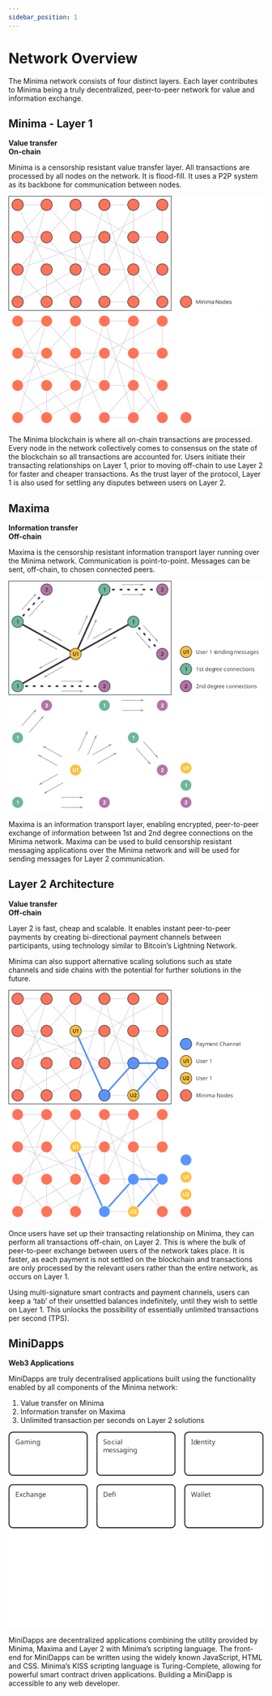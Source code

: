 ```yaml
---
sidebar_position: 1
---
```


# Network Overview

The Minima network consists of four distinct layers. Each layer contributes to Minima being a truly decentralized, peer-to-peer network for value and information exchange.

## Minima - Layer 1
**Value transfer<br />
On-chain**

Minima is a censorship resistant value transfer layer. All transactions are processed by all nodes on the network. It is flood-fill. It uses a P2P system as its backbone for communication between nodes.

![Minima](/img/network/minimaLayer1Lm.svg#gh-light-mode-only)![Minima](/img/network/minimaLayer1Dm.svg#gh-dark-mode-only)

The Minima blockchain is where all on-chain transactions are processed. Every node in the network collectively comes to consensus on the state of the blockchain so all transactions are accounted for.
Users initiate their transacting relationships on Layer 1, prior to moving off-chain to use Layer 2 for faster and cheaper transactions. As the trust layer of the protocol, Layer 1 is also used for settling any disputes between users on Layer 2.

## Maxima
**Information transfer<br />
Off-chain**

Maxima is the censorship resistant information transport layer running over the Minima network. Communication is point-to-point. Messages can be sent, off-chain, to chosen connected peers.

![Minima](/img/network/maximaLm.svg#gh-light-mode-only)![Minima](/img/network/maximaDm.svg#gh-dark-mode-only)

Maxima is an information transport layer, enabling encrypted, peer-to-peer exchange of information between 1st and 2nd degree connections on the Minima network.
Maxima can be used to build censorship resistant messaging applications over the Minima network and will be used for sending messages for Layer 2 communication.

## Layer 2 Architecture
**Value transfer<br /> 
Off-chain**

Layer 2 is fast, cheap and scalable. It enables instant peer-to-peer payments by creating bi-directional payment channels between participants, using technology similar to Bitcoin’s Lightning Network.

Minima can also support alternative scaling solutions such as state channels and side chains with the potential for further solutions in the future. 

![Minima](/img/network/layer2ArchitectureLm.svg#gh-light-mode-only)![Minima](/img/network/layer2ArchitectureDm.svg#gh-dark-mode-only)

Once users have set up their transacting relationship on Minima, they can perform all transactions off-chain, on Layer 2. This is where the bulk of peer-to-peer exchange between users of the network takes place. It is faster, as each payment is not settled on the blockchain and transactions are only processed by the relevant users rather than the entire network, as occurs on Layer 1.

Using multi-signature smart contracts and payment channels, users can keep a ‘tab’ of their unsettled balances indefinitely, until they wish to settle on Layer 1.
This unlocks the possibility of essentially unlimited transactions per second (TPS).

## MiniDapps
**Web3 Applications**

MiniDapps are truly decentralised applications built using the functionality enabled by all components of the Minima network:
1. Value transfer on Minima
2. Information transfer on Maxima
3. Unlimited transaction per seconds on Layer 2 solutions

![Minima](/img/network/miniDappsLm.svg#gh-light-mode-only)![Minima](/img/network/miniDappsDm.svg#gh-dark-mode-only)

MiniDapps are decentralized applications combining the utility provided by Minima, Maxima and Layer 2 with Minima’s scripting language. The front-end for MiniDapps can be written using the widely known JavaScript, HTML and CSS.
Minima’s KISS scripting language is Turing-Complete, allowing for powerful smart contract driven applications. Building a MiniDapp is accessible to any web developer.
